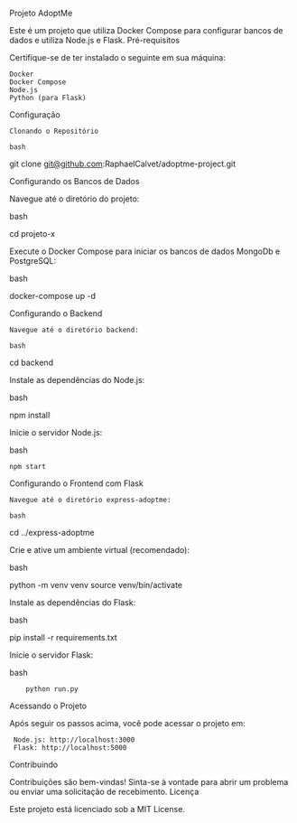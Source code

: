 Projeto AdoptMe

Este é um projeto que utiliza Docker Compose para configurar bancos de dados e utiliza Node.js e Flask.
Pré-requisitos

Certifique-se de ter instalado o seguinte em sua máquina:

    Docker
    Docker Compose
    Node.js
    Python (para Flask)

Configuração

    Clonando o Repositório

    bash

git clone git@github.com:RaphaelCalvet/adoptme-project.git

Configurando os Bancos de Dados

Navegue até o diretório do projeto:

bash

cd projeto-x

Execute o Docker Compose para iniciar os bancos de dados MongoDb e PostgreSQL:

bash

docker-compose up -d

Configurando o Backend

    Navegue até o diretório backend:

    bash

cd backend

Instale as dependências do Node.js:

bash

npm install

Inicie o servidor Node.js:

bash

    npm start

Configurando o Frontend com Flask

    Navegue até o diretório express-adoptme:

    bash

cd ../express-adoptme

Crie e ative um ambiente virtual (recomendado):

bash

python -m venv venv
source venv/bin/activate

Instale as dependências do Flask:

bash

pip install -r requirements.txt

Inicie o servidor Flask:

bash

        python run.py

Acessando o Projeto

Após seguir os passos acima, você pode acessar o projeto em:

     Node.js: http://localhost:3000
     Flask: http://localhost:5000

Contribuindo

Contribuições são bem-vindas! Sinta-se à vontade para abrir um problema ou enviar uma solicitação de recebimento.
Licença

Este projeto está licenciado sob a MIT License.
